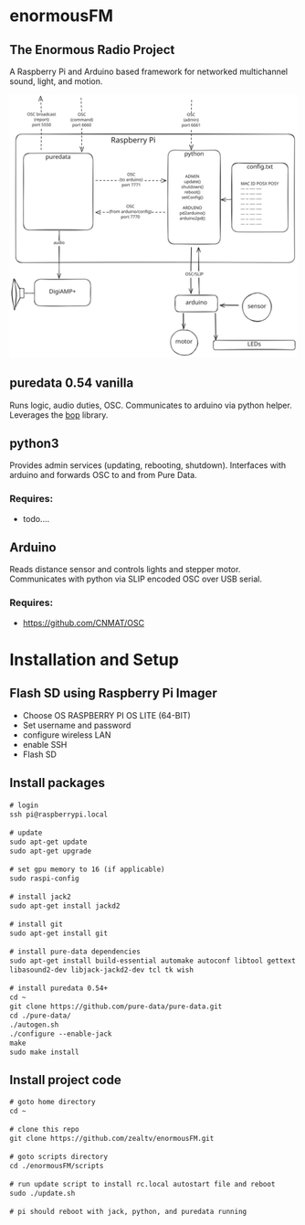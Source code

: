 # enormousFM
## The Enormous Radio Project

A Raspberry Pi and Arduino based framework for networked multichannel sound, light, and motion.  

![enormous node diagram](enormous-node.svg)


## puredata 0.54 vanilla 

Runs logic, audio duties, OSC.  Communicates to arduino via python helper.
Leverages the [bop](https://github.com/zealtv/bop) library. 


## python3

Provides admin services (updating, rebooting, shutdown). 
Interfaces with arduino and forwards OSC to and from Pure Data.

### Requires:
 - todo....


## Arduino

Reads distance sensor and controls lights and stepper motor.  Communicates with python via SLIP encoded OSC over USB serial.

### Requires:
- https://github.com/CNMAT/OSC


# Installation and Setup
## Flash SD using Raspberry Pi Imager
- Choose OS RASPBERRY PI OS LITE (64-BIT)
- Set username and password
- configure wireless LAN
- enable SSH
- Flash SD

## Install packages
```
# login
ssh pi@raspberrypi.local

# update
sudo apt-get update
sudo apt-get upgrade

# set gpu memory to 16 (if applicable)
sudo raspi-config

# install jack2
sudo apt-get install jackd2

# install git
sudo apt-get install git

# install pure-data dependencies
sudo apt-get install build-essential automake autoconf libtool gettext libasound2-dev libjack-jackd2-dev tcl tk wish

# install puredata 0.54+
cd ~
git clone https://github.com/pure-data/pure-data.git
cd ./pure-data/
./autogen.sh
./configure --enable-jack
make
sudo make install
```

## Install project code
```
# goto home directory
cd ~

# clone this repo
git clone https://github.com/zealtv/enormousFM.git

# goto scripts directory
cd ./enormousFM/scripts

# run update script to install rc.local autostart file and reboot
sudo ./update.sh

# pi should reboot with jack, python, and puredata running

```


